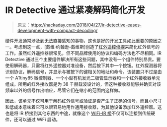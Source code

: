 # IR Detective 通过紧凑解码简化开发

> 原文：<https://hackaday.com/2018/04/27/ir-detective-eases-development-with-compact-decoding/>

硬件开发通常涉及到无法直接感知的事物，这也是好的开发工具如此重要的原因之一。考虑到这一点，[戴维·约翰逊-戴维斯]创造了[红外遥控侦探](http://www.technoblogy.com/show?24A9)来简化红外信号的工作。虽然红外遥控器很常见，但不同品牌使用的协议和编码方法也不尽相同。IR Detective 通过三个主要组件解决所有这些问题，其中没有一个组件特别昂贵。要使用解码器，只需将红外遥控器对准设备，然后按下其中一个按钮。红外探测器将识别协议，解码信号，并显示与被按下的键相关的地址和命令。该装置只不过是由一个 ATtiny85 微控制器、一个小型有机发光二极管显示器和一个红外接收器单元组成。所用的红外接收器是为 38 千赫载波设计的，但这种接收器能够并确实对该频率以外的信号作出响应，尽管它们在缩小的范围内这样做。

因此，该单元不仅可用于解码红外信号或验证是否产生了正确的信号，而且小尺寸和低成本意味着它可以很容易地用作通用接收器，为其他设备添加红外遥控器。这也是将 IR 桥接到其他东西的中途，就像这个 [WiFi-IR 桥](https://hackaday.com/2018/02/20/esp-01-bridges-the-gap-between-ir-and-wifi/)不仅可以连接到传统硬件，还可以通过 WiFi 启动。